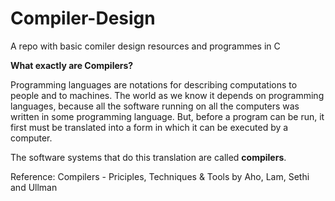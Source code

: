 # Compiler-Design
A repo with basic comiler design resources and programmes in C


**What exactly are Compilers?**

Programming languages are notations for describing computations to people and to machines. The world as we know it depends on programming languages, because all the software running on all the computers was written in some programming language. But, before a program can be run, it first must be translated into a form in which it can be executed by a computer. 

The software systems that do this translation are called **compilers**. 

Reference: Compilers - Priciples, Techniques & Tools by Aho, Lam, Sethi and Ullman
